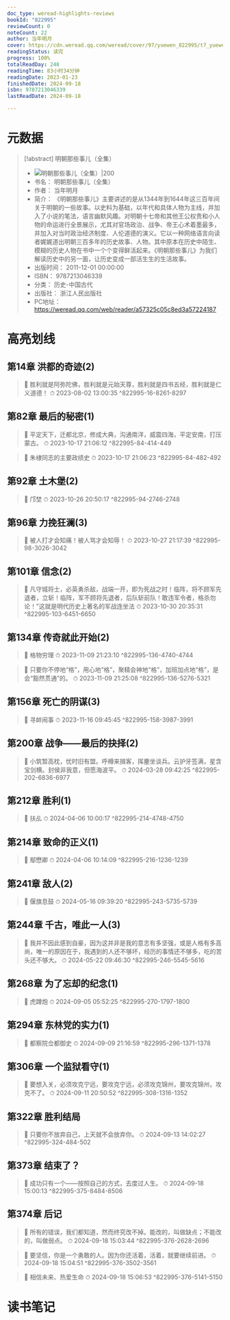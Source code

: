 ```yaml
---
doc_type: weread-highlights-reviews
bookId: "822995"
reviewCount: 0
noteCount: 22
author: 当年明月
cover: https://cdn.weread.qq.com/weread/cover/97/yuewen_822995/t7_yuewen_8229951695023669.jpg
readingStatus: 读完
progress: 100%
totalReadDay: 248
readingTime: 83小时34分钟
readingDate: 2023-01-23
finishedDate: 2024-09-18
isbn: 9787213046339
lastReadDate: 2024-09-18

---
```

# 元数据
> [!abstract] 明朝那些事儿（全集）
> - ![ 明朝那些事儿（全集）|200](https://cdn.weread.qq.com/weread/cover/97/yuewen_822995/t7_yuewen_8229951695023669.jpg)
> - 书名： 明朝那些事儿（全集）
> - 作者： 当年明月
> - 简介：     《明朝那些事儿》主要讲述的是从1344年到1644年这三百年间关于明朝的一些故事。以史料为基础，以年代和具体人物为主线，并加入了小说的笔法，语言幽默风趣。对明朝十七帝和其他王公权贵和小人物的命运进行全景展示，尤其对官场政治、战争、帝王心术着墨最多，并加入对当时政治经济制度、人伦道德的演义。它以一种网络语言向读者娓娓道出明朝三百多年的历史故事、人物。其中原本在历史中陌生、模糊的历史人物在书中一个个变得鲜活起来。《明朝那些事儿》为我们解读历史中的另一面，让历史变成一部活生生的生活故事。
> - 出版时间： 2011-12-01 00:00:00
> - ISBN： 9787213046339
> - 分类： 历史-中国古代
> - 出版社： 浙江人民出版社
> - PC地址：https://weread.qq.com/web/reader/a57325c05c8ed3a57224187

# 高亮划线

## 第14章 洪都的奇迹(2)

> 📌 胜利就是阿弥陀佛，胜利就是元始天尊，胜利就是四书五经，胜利就是仁义道德！ 
> ⏱ 2023-08-02 13:00:35 ^822995-16-8261-8297

## 第82章 最后的秘密(1)

> 📌 平定天下，迁都北京，修成大典，沟通南洋，威震四海，平定安南，打压蒙古。 
> ⏱ 2023-10-17 21:06:12 ^822995-84-414-449

> 📌 朱棣同志的主要政绩史 
> ⏱ 2023-10-17 21:06:23 ^822995-84-482-492

## 第92章 土木堡(2)

> 📌 邝埜 
> ⏱ 2023-10-26 20:50:17 ^822995-94-2746-2748

## 第96章 力挽狂澜(3)

> 📌 被人打才会知痛！被人骂才会知辱！ 
> ⏱ 2023-10-27 21:17:39 ^822995-98-3026-3042

## 第101章 信念(2)

> 📌 凡守城将士，必英勇杀敌，战端一开，即为死战之时！临阵，将不顾军先退者，立斩！临阵，军不顾将先退者，后队斩前队！敢违军令者，格杀勿论！”这就是明代历史上著名的军战连坐法 
> ⏱ 2023-10-30 20:35:31 ^822995-103-6451-6650

## 第134章 传奇就此开始(2)

> 📌 格物穷理 
> ⏱ 2023-11-09 21:23:10 ^822995-136-4740-4744

> 📌 只要你不停地“格”，用心地“格”，聚精会神地“格”，加班加点地“格”，是会“豁然贯通”的。 
> ⏱ 2023-11-09 21:25:08 ^822995-136-5276-5321

## 第156章 死亡的阴谋(3)

> 📌 寻衅闹事 
> ⏱ 2023-11-16 09:45:45 ^822995-158-3987-3991

## 第200章 战争——最后的抉择(2)

> 📌 小筑暂高枕，忧时旧有盟。呼樽来揖客，挥麈坐谈兵。云护牙签满，星含宝剑横。封侯非我意，但愿海波平。 
> ⏱ 2024-03-28 09:42:25 ^822995-202-6836-6977

## 第212章 胜利(1)

> 📌 扶乩 
> ⏱ 2024-04-06 10:00:17 ^822995-214-4748-4750

## 第214章 致命的正义(1)

> 📌 鄢懋卿 
> ⏱ 2024-04-06 10:14:09 ^822995-216-1236-1239

## 第241章 敌人(2)

> 📌 偃旗息鼓 
> ⏱ 2024-05-16 09:39:20 ^822995-243-5735-5739

## 第244章 千古，唯此一人(3)

> 📌 我并不因此感到自豪，因为这并非是我的意志有多坚强，或是人格有多高尚，唯一的原因在于，我遇到的人还不够坏，经历的事情还不够多，吃的苦头还不够大。 
> ⏱ 2024-05-22 09:46:30 ^822995-246-5545-5616

## 第268章 为了忘却的纪念(1)

> 📌 虎蹲炮 
> ⏱ 2024-09-05 05:52:25 ^822995-270-1797-1800

## 第294章 东林党的实力(1)

> 📌 都察院佥都御史 
> ⏱ 2024-09-09 21:16:59 ^822995-296-1371-1378

## 第306章 一个监狱看守(1)

> 📌 要想入关，必须攻克宁远，要攻克宁远，必须攻克锦州，要攻克锦州，攻克不了。 
> ⏱ 2024-09-11 20:50:52 ^822995-308-1316-1352

## 第322章 胜利结局

> 📌 只要你不放弃自己，上天就不会放弃你。 
> ⏱ 2024-09-13 14:02:27 ^822995-324-484-502

## 第373章 结束了？

> 📌 成功只有一个——按照自己的方式，去度过人生。 
> ⏱ 2024-09-18 15:00:13 ^822995-375-8484-8506

## 第374章 后记

> 📌 所有的错误，我们都知道，然而终究改不掉。能改的，叫做缺点；不能改的，叫做弱点。 
> ⏱ 2024-09-18 15:03:44 ^822995-376-2628-2696

> 📌 要坚信，你是一个勇敢的人。因为你还活着，活着，就要继续前进。 
> ⏱ 2024-09-18 15:04:51 ^822995-376-3502-3561

> 📌 相信未来、热爱生命 
> ⏱ 2024-09-18 15:06:53 ^822995-376-5141-5150

# 读书笔记


